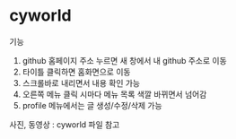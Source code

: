 # cyworld
기능
1. github 홈페이지 주소 누르면 새 창에서 내 github 주소로 이동
2. 타이틀 클릭하면 홈화면으로 이동
3. 스크롤바로 내리면서 내용 확인 가능
4. 오른쪽 메뉴 클릭 시마다 메뉴 목록 색깔 바뀌면서 넘어감
5. profile 메뉴에서는 글 생성/수정/삭제 가능

사진, 동영상 : cyworld 파일 참고
